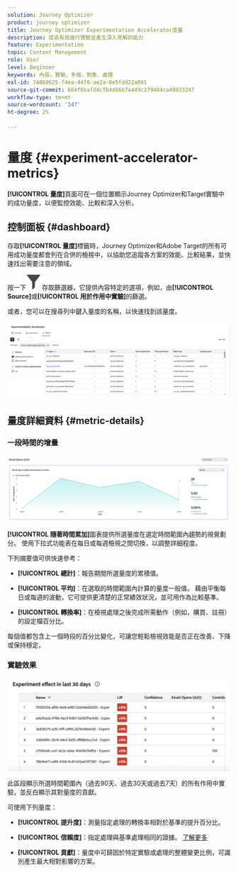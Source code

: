 ```yaml
---
solution: Journey Optimizer
product: journey optimizer
title: Journey Optimizer Experimentation Accelerator度量
description: 提高有效進行實驗並產生深入見解的能力
feature: Experimentation
topic: Content Management
role: User
level: Beginner
keywords: 內容，實驗，多個，對象，處理
exl-id: 74868625-f4ea-44f9-ae2a-8e5fdd22a081
source-git-commit: 664f6bafd4cfb4d86b7a449c279484ca49933247
workflow-type: tm+mt
source-wordcount: '347'
ht-degree: 2%

---
```


# 量度 {#experiment-accelerator-metrics}

**[!UICONTROL 量度]**&#x200B;頁面可在一個位置顯示Journey Optimizer和Target實驗中的成功量度，以便監控效能、比較和深入分析。

## 控制面板 {#dashboard}

存取&#x200B;**[!UICONTROL 量度]**&#x200B;標籤時，Journey Optimizer和Adobe Target的所有可用成功量度都會列在合併的檢視中，以協助您追蹤各方案的效能、比較結果，並快速找出需要注意的領域。

按一下![](assets/do-not-localize/Smock_Filter_18_N.svg)存取篩選器，它提供內容特定的選項，例如，由&#x200B;**[!UICONTROL Source]**&#x200B;或&#x200B;**[!UICONTROL 用於作用中實驗]**&#x200B;的篩選。

或者，您可以在搜尋列中鍵入量度的名稱，以快速找到該量度。

![](assets/experiment-monitor-metrics.png)

## 量度詳細資料 {#metric-details}

### 一段時間的增量

![](assets/experiment-monitor-metrics-2.png)

**[!UICONTROL 隨著時間累加]**&#x200B;圖表提供所選量度在選定時間範圍內趨勢的視覺劃分。 使用下拉式功能表在每日或每週檢視之間切換，以調整詳細程度。

下列摘要值可供快速參考：

* **[!UICONTROL 總計]**：報告期間所選量度的累積值。

* **[!UICONTROL 平均]**：在選取的時間範圍內計算的量度一般值。 藉由平衡每日或每週的波動，它可提供更清楚的正常績效狀況，並可用作為比較基準。

* **[!UICONTROL 轉換率]**：在檢視處理之後完成所需動作（例如，購買、註冊）的設定檔百分比。

每個值都包含上一個時段的百分比變化，可讓您輕鬆檢視效能是否正在改善、下降或保持穩定。

### 實驗效果

![](assets/experiment-monitor-metrics-3.png)

此區段顯示所選時間範圍內（過去90天、過去30天或過去7天）的所有作用中實驗，並反白顯示其對量度的貢獻。

可使用下列量度：

* **[!UICONTROL 提升度]**：測量指定處理的轉換率相對於基準的提升百分比。

* **[!UICONTROL 信賴度]**：指定處理與基準處理相同的證據。 [了解更多](../content-management/experiment-calculations.md#understand-confidence)

* **[!UICONTROL 貢獻]**：量度中可歸因於特定實驗或處理的整體變更比例，可識別產生最大相對影響的方案。
